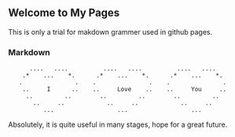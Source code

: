 ## Welcome to My Pages

This is only a trial for makdown grammer used in github pages.

### Markdown
```
      ....   ....          ....   ....          ....   ....    
    .*    ...    *.      .*    ...    *.      .*    ...    *. 
   .               .    .               .    .               .
    ..     I      ..    ..     Love    ..    ..     You     .. 
     ..         ..        ..         ..        ..         ..
       ..     ..            ..     ..            ..     .. 
          ...                  ...                  ...
```

Absolutely, it is quite useful in many stages, hope for a great future.

